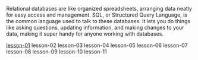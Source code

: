 Relational databases are like organized spreadsheets, arranging data neatly for easy access and management. SQL, or Structured Query Language, is the common language used to talk to these databases. It lets you do things like asking questions, updating information, and making changes to your data, making it super handy for anyone working with databases.

[lesson-01](/images/lesson1.png)
lesson-02
lesson-03
lesson-04
lesson-05
lesson-06
lesson-07
lesson-08
lesson-09
lesson-10
lesson-11